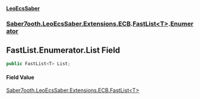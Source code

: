 #### [LeoEcsSaber](index.md 'index')
### [Saber7ooth.LeoEcsSaber.Extensions.ECB](Saber7ooth.LeoEcsSaber.Extensions.ECB.md 'Saber7ooth.LeoEcsSaber.Extensions.ECB').[FastList&lt;T&gt;](FastList_T_.md 'Saber7ooth.LeoEcsSaber.Extensions.ECB.FastList<T>').[Enumerator](FastList_T_.Enumerator.md 'Saber7ooth.LeoEcsSaber.Extensions.ECB.FastList<T>.Enumerator')

## FastList<T>.Enumerator.List Field

```csharp
public FastList<T> List;
```

#### Field Value
[Saber7ooth.LeoEcsSaber.Extensions.ECB.FastList&lt;](FastList_T_.md 'Saber7ooth.LeoEcsSaber.Extensions.ECB.FastList<T>')[T](FastList_T_.Enumerator.md#Saber7ooth.LeoEcsSaber.Extensions.ECB.FastList_T_.Enumerator.T 'Saber7ooth.LeoEcsSaber.Extensions.ECB.FastList<T>.Enumerator.T')[&gt;](FastList_T_.md 'Saber7ooth.LeoEcsSaber.Extensions.ECB.FastList<T>')